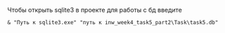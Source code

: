 
Чтобы открыть sqlite3 в проекте для работы с бд введите 
```
& "Путь к sqlite3.exe" "путь к inw_week4_task5_part2\Task\task5.db"
```
